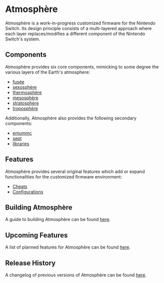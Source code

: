 # Atmosphère
Atmosphère is a work-in-progress customized firmware for the Nintendo Switch. Its design principle consists of a multi-layered approach where each layer replaces/modifies a different component of the Nintendo Switch's system.

## Components
Atmosphère provides six core components, mimicking to some degree the various layers of the Earth's atmosphere:
+ [fusée](components/fusee.md)
+ [sexosphère](components/sexosphere.md)
+ [thermosphère](components/thermosphere.md)
+ [mesosphère](components/mesosphere.md)
+ [stratosphère](components/stratosphere.md)
+ [troposphère](components/troposphere.md)

Additionally, Atmosphère also provides the following secondary components:
+ [emummc](components/emummc.md)
+ [sept](components/sept.md)
+ [libraries](components/libraries.md)

## Features
Atmosphère provides several original features which add or expand functionalities for the customized firmware environment:
+ [Cheats](features/cheats.md)
+ [Configurations](features/configurations.md)

## Building Atmosphère
A guide to building Atmosphère can be found [here](building.md).

## Upcoming Features
A list of planned features for Atmosphère can be found [here](roadmap.md).

## Release History
A changelog of previous versions of Atmosphère can be found [here](changelog.md).
